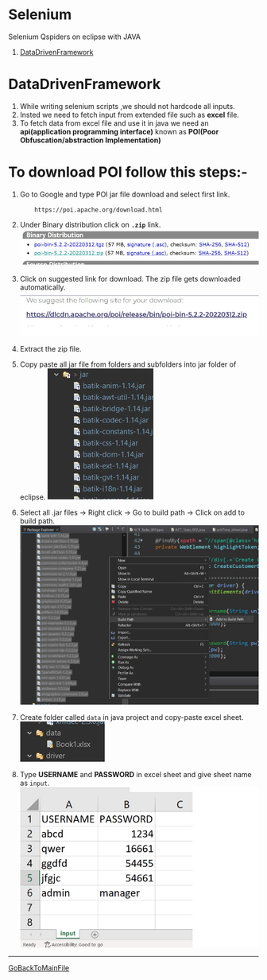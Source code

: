 # Selenium
Selenium Qspiders on eclipse with JAVA

1.  [DataDrivenFramework](#DataDrivenFramework)

# DataDrivenFramework

1. While writing selenium scripts ,we should not hardcode all inputs.
2. Insted we need to fetch input from extended file such as **excel** file.
3. To fetch data from excel file and use it in java we need an **api(application programming interface)** known as **POI(Poor Obfuscation/abstraction Implementation)** 

# To download POI follow this steps:-
1. Go to Google and type POI jar file download and select first link.
    ```
        https://poi.apache.org/download.html
    ```
2. Under Binary distribution click on **`.zip`** link.
![SS_BinaryDistribution](GitImages/SS_BinaryDistribution.jpg)

3. Click on suggested link for download. The zip file gets downloaded automatically.
![SS_SuggestedLink](GitImages/SS_SuggestedLink.jpg)

4. Extract the zip file.
5. Copy paste all jar file from folders and subfolders into jar folder of eclipse.
![SS_jarFolderpaste](GitImages/SS_jarFolderpaste.jpg)

6. Select all .jar files -> Right click -> Go to build path -> Click on add to build path.
![SS_BuildPath](GitImages/SS_BuildPath.jpg)

7. Create folder called `data` in java project and copy-paste excel sheet.
![SS_DATAExcel](GitImages/SS_DATAExcel.jpg)

8. Type **USERNAME** and **PASSWORD** in excel sheet and give sheet name as `input`.
![SS_Book1](GitImages/SS_Book1.jpg)



******************************************************************************

[GoBackToMainFile](https://github.com/NinadKarlekar/Selenium/blob/4316f057532f7bd3089d4e841319c5ce03f9b83d/README.md)


